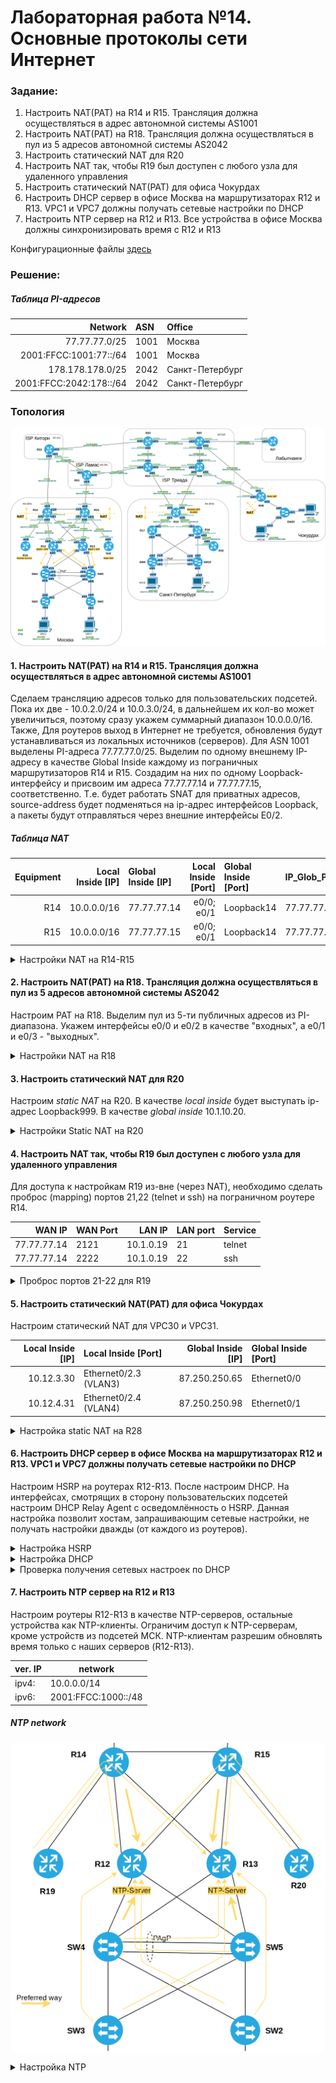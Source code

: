 # Лабораторная работа №14. Основные протоколы сети Интернет

### Задание:

1. Настроить NAT(PAT) на R14 и R15. Трансляция должна осуществляться в адрес автономной системы AS1001
2. Настроить NAT(PAT) на R18. Трансляция должна осуществляться в пул из 5 адресов автономной системы AS2042
3. Настроить статический NAT для R20
4. Настроить NAT так, чтобы R19 был доступен с любого узла для удаленного управления
5. Настроить статический NAT(PAT) для офиса Чокурдах
6. Настроить DHCP сервер в офисе Москва на маршрутизаторах R12 и R13. VPC1 и VPC7 должны получать сетевые настройки по DHCP
7. Настроить NTP сервер на R12 и R13. Все устройства в офисе Москва должны синхронизировать время с R12 и R13

Конфигурационные файлы [здесь](config/)

### Решение:

##### Таблица PI-адресов

| Network    | ASN  | Office          |
|-------:|:----|:--------|
| 77.77.77.0/25 | 1001 | Москва |
| 2001:FFCC:1001:77::/64 | 1001 | Москва |
| 178.178.178.0/25 | 2042 | Санкт-Петербург |
| 2001:FFCC:2042:178::/64 | 2042 | Санкт-Петербург |


### Топология

![network](network.png)

#### 1. Настроить NAT(PAT) на R14 и R15. Трансляция должна осуществляться в адрес автономной системы AS1001

Сделаем трансляцию адресов только для пользовательских подсетей. Пока их две - 10.0.2.0/24 и 10.0.3.0/24, в дальнейшем их кол-во может увеличиться, поэтому сразу укажем суммарный диапазон 10.0.0.0/16. Также, Для роутеров выход в Интернет не требуется, обновления будут устанавливаться из локальных источников (серверов).
Для ASN 1001 выделены PI-адреса 77.77.77.0/25. Выделим по одному внешнему IP-адресу в качестве Global Inside каждому из пограничных маршрутизаторов R14 и R15. Создадим на них по одному Loopback-интерфейсу и присвоим им адреса 77.77.77.14 и 77.77.77.15, соответственно. Т.е. будет работать SNAT для приватных адресов, source-address будет подменяться на ip-адрес интерфейсов Loopback, а пакеты будут отправляться через внешние интерфейсы E0/2.

##### Таблица NAT

| Equipment | Local Inside [IP] | Global Inside [IP] | Local Inside [Port] | Global Inside [Port] | IP_Glob_Pool |
|-------:|----:|:--------|-------:|:----|:--------|
| R14 | 10.0.0.0/16 | 77.77.77.14 | e0/0; e0/1 | Loopback14 | 77.77.77.14/32 |
| R15 | 10.0.0.0/16 | 77.77.77.15 | e0/0; e0/1 | Loopback14 | 77.77.77.15/32 |


<details>
 <summary>Настройки NAT на R14-R15</summary>

``` bash
#################
#  NAT R14      #
#################

int Loopback14
 ip address 77.77.77.14 mask 255.255.255.128
!
interface Ethernet0/2
 ip nat outside
!
interface Ethernet0/0
 ip nat inside
!
interface Ethernet0/1
 ip nat inside
!
! настроим PAT c перегрузкой через интерфейс Ethernet0/2
ip nat inside source list 14 interface Loopback14 overload
!
access-list 14 permit 10.0.0.0 0.0.255.255


#################
#  NAT R15      #
#################

int Loopback15
 ip address 77.77.77.15 mask 255.255.255.128
!
interface Ethernet0/2
 ip nat outside
!
interface Ethernet0/0
 ip nat inside
!
interface Ethernet0/1
 ip nat inside
!
! настроим PAT c перегрузкой через интерфейс interface Ethernet0/2
ip nat inside source list 15 interface Loopback15 overload

access-list 15 permit 10.0.0.0 0.0.255.255



```
</details>


#### 2. Настроить NAT(PAT) на R18. Трансляция должна осуществляться в пул из 5 адресов автономной системы AS2042

Настроим PAT на R18. Выделим пул из 5-ти публичных адресов из PI-диапазона. Укажем интерфейсы e0/0 и e0/2 в качестве "входных", а e0/1 и e0/3 - "выходных".

<details>
 <summary>Настройки NAT на R18</summary>

``` bash
#################
#  NAT R18      #
#################

! Выделим пул из 5-ти публичных адресов из PI-диапазона ASN 2042
ip nat pool NAT_POOL_R18 178.178.178.120 178.178.178.125 mask 255.255.255.128
!
interface Ethernet0/0
 ip nat inside
!
interface Ethernet0/1
 ip nat inside
! 
interface Ethernet0/2
 ip nat outside
!
interface Ethernet0/3
 ip nat outside
!
! настроим PAT c перегрузкой
ip nat inside source list 18 pool NAT_POOL_R18 overload
!
access-list 18 permit 10.10.2.0 0.0.0.255
access-list 18 permit 10.10.3.0 0.0.0.255

```
</details>

#### 3. Настроить статический NAT для R20

Настроим _static NAT_ на R20. В качестве _local inside_ будет выступать ip-адрес Loopback999. В качестве _global inside_ 10.1.10.20.

<details>
 <summary>Настройки Static NAT на R20</summary>

``` bash
###################
# Static NAT R20  #
###################

! настроим статический NAT 172.16.0.20 -> 10.1.10.20
ip nat inside source static 172.16.0.20 10.1.10.20
!
interface Ethernet0/0
 ip nat outside
!
interface Loopback999
 ip nat inside

```
</details>


#### 4. Настроить NAT так, чтобы R19 был доступен с любого узла для удаленного управления

Для доступа к настройкам R19 из-вне (через NAT), необходимо сделать проброс (mapping) портов 21,22 (telnet и ssh) на пограничном роутере R14.

| WAN IP | WAN Port | LAN IP | LAN port | Service |
|-------:|:---------|-------:|:---------|---------|
| 77.77.77.14 | 2121 | 10.1.0.19 | 21 | telnet |
| 77.77.77.14 | 2222 | 10.1.0.19 | 22 | ssh |

<details>
 <summary>Проброс портов 21-22 для R19</summary>

``` bash
###################
# Настройка  R14  #
###################

interface Ethernet0/0
 ip nat inside
 
interface Ethernet0/2
 ip nat outside

ip nat inside source static tcp 10.1.0.19 21 77.77.77.14 2121
ip nat inside source static tcp 10.1.0.19 22 77.77.77.14 2222


```
</details>

#### 5. Настроить статический NAT(PAT) для офиса Чокурдах

Настроим статический NAT для VPC30 и VPC31.

| Local Inside [IP] | Local Inside [Port] | Global Inside [IP] | Global Inside [Port] |
|-------:|:----|--------:|:-------|
| 10.12.3.30 | Ethernet0/2.3 (VLAN3) | 87.250.250.65 | Ethernet0/0 |
| 10.12.4.31 | Ethernet0/2.4 (VLAN4) | 87.250.250.98 | Ethernet0/1 |

<details>
 <summary>Настройка static NAT на R28</summary>

``` bash
###################
# Настройка  R28  #
###################


ip nat inside source static 10.12.3.30 87.250.250.65
ip nat inside source static 10.12.4.31 87.250.250.98
!
interface Ethernet0/0
 ip nat outside
!
 interface Ethernet0/1
 ip nat outside
!
interface Ethernet0/2.3
 ip nat inside
!
interface Ethernet0/2.4
 ip nat inside

```
</details>


#### 6. Настроить DHCP сервер в офисе Москва на маршрутизаторах R12 и R13. VPC1 и VPC7 должны получать сетевые настройки по DHCP

Настроим HSRP на роутерах R12-R13. После настроим DHCP. На интерфейсах, смотрящих в сторону пользовательских подсетей настроим DHCP Relay Agent с осведомлённость о HSRP. Данная настройка позволит хостам, запрашивающим сетевые настройки, не получать настройки дважды (от каждого из роутеров).


<details>
 <summary>Настройка HSRP</summary>

``` bash
###################
# Настройка  R12  #
###################

conf t
service dhcp

int e0/0
ip address 10.0.2.2 255.255.255.0
ip helper-address 10.0.2.1 redundancy HSRP
standby 1 name HSRP
standby 1 ip 10.0.2.1
standby 1 priority 100
standby 1 preempt

#ipv6 
standby version 2
standby 2 ipv6 autoconfig
standby 2 preempt
standby 2 priority 110


int e0/1
ip address 10.0.3.2 255.255.255.0
ip helper-address 10.0.3.1 redundancy HSRP
standby 1 name HSRP
standby 1 ip 10.0.3.1
standby 1 priority 150
standby 1 preempt

#ipv6 
standby version 2
standby 2 ipv6 autoconfig
standby 2 priority 90

###################
# Настройка  R13  #
###################

conf t
service dhcp

int e0/0
ip address 10.0.2.4 255.255.255.0
ip helper-address 10.0.2.1 redundancy HSRP
standby 1 name HSRP
standby 1 ip 10.0.2.1
standby 1 priority 100
standby 1 preempt
#ipv6 
standby version 2
standby 2 ipv6 autoconfig
standby 2 preempt
standby 2 priority 110


int e0/1
ip address 10.0.3.4 255.255.255.0
ip helper-address 10.0.3.1 redundancy HSRP
standby 1 name HSRP
standby 1 ip 10.0.3.1
standby 1 priority 150
standby 1 preempt
#ipv6
standby version 2
standby 2 ipv6 autoconfig
standby 2 priority 90

```
</details>

<details>
 <summary>Настройка DHCP</summary>

``` bash
###################
# Настройка  R12  #
###################

conf t
service dhcp
ip dhcp excluded-address 10.0.2.1 10.0.2.50
ip dhcp excluded-address 10.0.3.1 10.0.3.50
ip dhcp excluded-address 10.0.2.254
ip dhcp excluded-address 10.0.3.254

ip dhcp pool POOL-VLAN2
 network 10.0.2.0 255.255.255.0
 default-router 10.0.2.1

ip dhcp pool POOL-VLAN3
 network 10.0.3.0 255.255.255.0
 default-router 10.0.3.1

ipv6 unicast-routing

ipv6 dhcp pool IPV6-STATEFUL-2
address prefix 2001:FFCC:1000:2::/64

ipv6 dhcp pool IPV6-STATEFUL-3
address prefix 2001:FFCC:1000:3::/64

int e0/0
ipv6 dhcp server IPV6-STATEFUL-2
ipv6 nd managed-config-flag

int e0/1
ipv6 dhcp server IPV6-STATEFUL-3
ipv6 nd managed-config-flag


###################
# Настройка  R13  #
###################

conf t

ip dhcp excluded-address 10.0.2.1 10.0.2.50
ip dhcp excluded-address 10.0.3.1 10.0.3.50
ip dhcp excluded-address 10.0.2.254
ip dhcp excluded-address 10.0.3.254

ip dhcp pool POOL-VLAN2
 network 10.0.2.0 255.255.255.0
 default-router 10.0.2.1

ip dhcp pool POOL-VLAN3
 network 10.0.3.0 255.255.255.0
 default-router 10.0.3.1

ipv6 unicast-routing

ipv6 dhcp pool IPV6-STATEFUL-2
address prefix 2001:FFCC:1000:2::/64


ipv6 dhcp pool IPV6-STATEFUL-3
address prefix 2001:FFCC:1000:3::/64

int e0/0
ipv6 dhcp server IPV6-STATEFUL-2
ipv6 nd managed-config-flag

int e0/1
ipv6 dhcp server IPV6-STATEFUL-3
ipv6 nd managed-config-flag

```
</details>

<details>
 <summary>Проверка получения сетевых настроек по DHCP</summary>

__VPC1__

![DHCP_VPC1](DHCP_VPC1.png)

__VPC7__

![DHCP_VPC7](DHCP_VPC7.png)

</details>

#### 7. Настроить NTP сервер на R12 и R13

Настроим роутеры R12-R13 в качестве NTP-серверов, остальные устройства как NTP-клиенты.
Ограничим доступ к NTP-серверам, кроме устройств из подсетей МСК. NTP-клиентам разрешим обновлять время только с наших серверов (R12-R13).

| ver. IP | network | 
|---|--- |
| ipv4: | 10.0.0.0/14 |
| ipv6: | 2001:FFCC:1000::/48 |

##### NTP network

![ntp_network](ntp_network.png)

<details>
 <summary>Настройка NTP</summary>

``` bash
###################
# Настройка  R12  #
###################

conf t

ntp master 2
 clock timezone UTC 3
 ip access-list standard 2
  10 permit 10.0.0.0 0.3.255.255
  100 deny any
  exit
 ntp access-group ipv4 serve-only 2
 
 ipv6 access-list NTPSERVER_IPV6_ACL
  permit ipv6 host FE80::14 host FE80::12 sequence 10
  permit ipv6 host FE80::15 host FE80::12 sequence 20
  permit ipv6 host FE80::19 host FE80::12 sequence 30
  permit ipv6 host FE80::13 host FE80::12 sequence 40
  permit ipv6 host FE80::20 host FE80::12 sequence 50
  permit ipv6 host FE80::4 host FE80::12 sequence 60
  permit ipv6 host FE80::5 host FE80::12 sequence 70
  permit ipv6 host FE80::3 host FE80::12 sequence 80
  permit ipv6 host FE80::2 host FE80::12 sequence 90
  permit ipv6 2001:FFCC:1000::/48 any sequence 100
  deny ipv6 any any sequence 400
  exit
 ntp access-group ipv6 serve-only NTPSERVER_IPV6_ACL

clock calendar-valid
ntp update-calendar

###################
# Настройка  R13  #
###################

conf t

ntp master 2
 clock timezone UTC 3
 ip access-list standard 2
  10 permit 10.0.0.0 0.3.255.255
  100 deny any
  exit
 ntp access-group ipv4 serve-only 2
 
 ipv6 access-list NTPSERVER_IPV6_ACL
  permit ipv6 host FE80::14 host FE80::13 sequence 10
  permit ipv6 host FE80::15 host FE80::13 sequence 20
  permit ipv6 host FE80::19 host FE80::13 sequence 30
  permit ipv6 host FE80::12 host FE80::13 sequence 40
  permit ipv6 host FE80::20 host FE80::13 sequence 50
  permit ipv6 host FE80::4 host FE80::12 sequence 60
  permit ipv6 host FE80::5 host FE80::12 sequence 70
  permit ipv6 host FE80::3 host FE80::12 sequence 80
  permit ipv6 host FE80::2 host FE80::12 sequence 90
  permit ipv6 2001:FFCC:1000::/48 any sequence 100
  deny ipv6 any any sequence 400
  exit
 ntp access-group ipv6 serve-only NTPSERVER_IPV6_ACL

clock calendar-valid
ntp update-calendar

###################
# Настройка  R19  #
###################

conf t
!
 ntp server 10.1.2.12
 ntp server FE80::12
 ntp server 2001:FFCC:1000:1214:12
 ntp server 10.1.4.13
 ntp server FE80::13
 ntp server 2001:FFCC:1000:1314:13
 
 
 ip access-list standard 2
  10 permit 10.1.2.12 0.0.0.0
  20 permit 10.1.4.13 0.0.0.0
  400 deny any
  exit
 ntp access-group ipv4 peer 2
!
 ipv6 access-list NTPSERVER_IPV6_ACL
  permit ipv6 host FE80::9 any sequence 10
  permit ipv6 host 2001:FFCC:1000:1214:12 any sequence 20
  permit ipv6 host 2001:FFCC:1000:1314:13 any sequence 30
  deny ipv6 any any sequence 400
  exit
 ntp access-group ipv6 peer NTPSERVER_IPV6_ACL
 exit

clock timezone UTC 3
clock calendar-valid
ntp update-calendar
 
###################
# Настройка  R14  #
###################

conf t
!
 ntp server 10.1.2.12 prefer
 ntp server FE80::12 prefer
 ntp server 2001:FFCC:1000:1214:12 prefer
 ntp server 10.1.4.13
 ntp server FE80::13
 ntp server 2001:FFCC:1000:1314:13
 
 
 ip access-list standard 2
  10 permit 10.1.2.12 0.0.0.0
  20 permit 10.1.4.13 0.0.0.0
  400 deny any
  exit
 ntp access-group ipv4 peer 2
!
 ipv6 access-list NTPSERVER_IPV6_ACL
  permit ipv6 host FE80::9 any sequence 10
  permit ipv6 host 2001:FFCC:1000:1214:12 any sequence 20
  permit ipv6 host 2001:FFCC:1000:1314:13 any sequence 30
  deny ipv6 any any sequence 400
  exit
 ntp access-group ipv6 peer NTPSERVER_IPV6_ACL
 exit

clock timezone UTC 3
clock calendar-valid
ntp update-calendar

###################
# Настройка  R15  #
###################

conf t
!
 ntp server 10.1.8.13 prefer
 ntp server FE80::13 prefer
 ntp server 2001:FFCC:1000:1315:13 prefer
 ntp server 10.1.6.12
 ntp server FE80::12
 ntp server 2001:FFCC:1000:1215:12
 
 
 ip access-list standard 2
  10 permit 10.1.8.13 0.0.0.0
  20 permit 10.1.6.12 0.0.0.0
  400 deny any
  exit
 ntp access-group ipv4 peer 2
!
 ipv6 access-list NTPSERVER_IPV6_ACL
  permit ipv6 host FE80::9 any sequence 10
  permit ipv6 host 2001:FFCC:1000:1315:13 any sequence 20
  permit ipv6 host 2001:FFCC:1000:1215:12 any sequence 30
  deny ipv6 any any sequence 400
  exit
 ntp access-group ipv6 peer NTPSERVER_IPV6_ACL
 exit

clock timezone UTC 3
clock calendar-valid
ntp update-calendar

###################
# Настройка  R20  #
###################

conf t
!
 ntp server 10.1.8.13
 ntp server FE80::13
 ntp server 2001:FFCC:1000:1315:13
 ntp server 10.1.6.12
 ntp server FE80::12
 ntp server 2001:FFCC:1000:1215:12
 
 
 ip access-list standard 2
  10 permit 10.1.8.13 0.0.0.0
  20 permit 10.1.6.12 0.0.0.0
  400 deny any
  exit
 ntp access-group ipv4 peer 2
!
 ipv6 access-list NTPSERVER_IPV6_ACL
  permit ipv6 host FE80::9 any sequence 10
  permit ipv6 host 2001:FFCC:1000:1315:13 any sequence 20
  permit ipv6 host 2001:FFCC:1000:1215:12 any sequence 30
  deny ipv6 any any sequence 400
  exit
 ntp access-group ipv6 peer NTPSERVER_IPV6_ACL
 exit

clock timezone MSK 3
clock calendar-valid
ntp update-calendar


###################
# Настройка  SW4  #
###################

conf t
ntp server 10.0.2.2
ntp server 2001:FFCC:1000:2::2
ntp server 10.0.3.5
ntp server 2001:FFCC:1000:3::5

clock timezone UTC 3
clock calendar-valid
ntp update-calendar

###################
# Настройка  SW5  #
###################

conf t
ntp server 10.0.2.5
ntp server 2001:FFCC:1000:2::5
ntp server 10.0.3.4
ntp server 2001:FFCC:1000:3::4

clock timezone UTC 3
clock calendar-valid

###################
# Настройка  SW3  #
###################

conf t
ntp server 10.0.2.2
ntp server 2001:FFCC:1000:2::2
ntp server 10.0.3.5
ntp server 2001:FFCC:1000:3::5

clock timezone UTC 3
clock calendar-valid
ntp update-calendar

###################
# Настройка  SW2  #
###################

conf t
ntp server 10.0.2.5
ntp server 2001:FFCC:1000:2::5
ntp server 10.0.3.4
ntp server 2001:FFCC:1000:3::4

clock timezone UTC 3
clock calendar-valid

```
</details>
